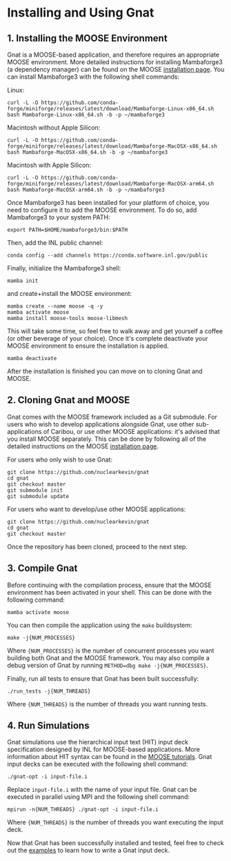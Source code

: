 # Installing and Using Gnat

## 1. Installing the MOOSE Environment

Gnat is a MOOSE-based application, and therefore requires an appropriate MOOSE
environment. More detailed instructions for installing Mambaforge3 (a dependency
manager) can be found on the MOOSE [installation page](https://mooseframework.inl.gov/getting_started/installation/conda.html). You can install Mambaforge3 with the following
shell commands:

Linux:

```language=bash
curl -L -O https://github.com/conda-forge/miniforge/releases/latest/download/Mambaforge-Linux-x86_64.sh
bash Mambaforge-Linux-x86_64.sh -b -p ~/mambaforge3
```

Macintosh without Apple Silicon:

```language=bash
curl -L -O https://github.com/conda-forge/miniforge/releases/latest/download/Mambaforge-MacOSX-x86_64.sh
bash Mambaforge-MacOSX-x86_64.sh -b -p ~/mambaforge3
```

Macintosh with Apple Silicon:

```language=bash
curl -L -O https://github.com/conda-forge/miniforge/releases/latest/download/Mambaforge-MacOSX-arm64.sh
bash Mambaforge-MacOSX-arm64.sh -b -p ~/mambaforge3
```

Once Mambaforge3 has been installed for your platform of choice, you need to
configure it to add the MOOSE environment. To do so, add Mambaforge3 to your system PATH:

```language=bash
export PATH=$HOME/mambaforge3/bin:$PATH
```

Then, add the INL public channel:

```language=bash
conda config --add channels https://conda.software.inl.gov/public
```

Finally, initialize the Mambaforge3 shell:

```language=bash
mamba init
```

and create+install the MOOSE environment:

```language=bash
mamba create --name moose -q -y
mamba activate moose
mamba install moose-tools moose-libmesh
```

This will take some time, so feel free to walk away and get yourself a coffee (or
other beverage of your choice). Once it's complete deactivate your MOOSE environment
to ensure the installation is applied.

```language=bash
mamba deactivate
```

After the installation is finished you can move on to cloning Gnat and MOOSE.

## 2. Cloning Gnat and MOOSE

Gnat comes with the MOOSE framework included as a Git submodule. For users who wish
to develop applications alongside Gnat, use other sub-applications of Caribou, or
use other MOOSE applications: it's advised that you install MOOSE separately. This
can be done by following all of the detailed instructions on the MOOSE
[installation page](https://mooseframework.inl.gov/getting_started/installation/conda.html).

For users who only wish to use Gnat:

```language=bash
git clone https://github.com/nuclearkevin/gnat
cd gnat
git checkout master
git submodule init
git submodule update
```

For users who want to develop/use other MOOSE applications:

```language=bash
git clone https://github.com/nuclearkevin/gnat
cd gnat
git checkout master
```

Once the repository has been cloned, proceed to the next step.

## 3. Compile Gnat

Before continuing with the compilation process, ensure that the MOOSE environment
has been activated in your shell. This can be done with the following command:

```language=bash
mamba activate moose
```

You can then compile the application using the `make` buildsystem:

```language=bash
make -j{NUM_PROCESSES}
```

Where `{NUM_PROCESSES}` is the number of concurrent processes you want building
both Gnat and the MOOSE framework.
You may also compile a debug version of Gnat by running `METHOD=dbg make
-j{NUM_PROCESSES}`.

Finally, run all tests to ensure that Gnat has been built successfully:

```language=bash
./run_tests -j{NUM_THREADS}
```

Where `{NUM_THREADS}` is the number of threads you want running tests.

## 4. Run Simulations

Gnat simulations use the hierarchical input text (HIT) input deck specification
designed by INL for MOOSE-based applications. More information about HIT syntax
can be found in the [MOOSE tutorials](https://mooseframework.inl.gov/getting_started/examples_and_tutorials/tutorial01_app_development/step02_input_file.html#step-2-write-an-input-file). Gnat
input decks can be executed with the following shell command:

```language=bash
./gnat-opt -i input-file.i
```

Replace `input-file.i` with the name of your input file. Gnat can be executed in
parallel using MPI and the following shell command:

```language=bash
mpirun -n{NUM_THREADS} ./gnat-opt -i input-file.i
```

Where `{NUM_THREADS}` is the number of threads you want executing the input deck.

Now that Gnat has been successfully installed and tested, feel free to check out
the [examples](other_examples.md) to learn how to write a Gnat input deck.
